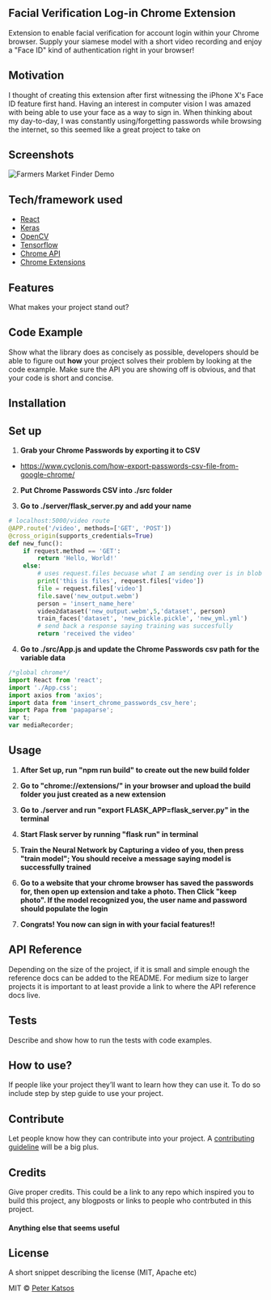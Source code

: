 ## Facial Verification Log-in Chrome Extension
Extension to enable facial verification for account login within your Chrome browser. Supply your siamese model with a short video recording and enjoy a "Face ID" kind of authentication right in your browser!  

## Motivation
I thought of creating this extension after first witnessing the iPhone X's Face ID feature first hand. Having an interest in computer vision I was amazed with being able to use your face as a way to sign in. When thinking about my day-to-day, I was constantly using/forgetting passwords while browsing the internet, so this seemed like a great project to take on

 
## Screenshots

![Farmers Market Finder Demo](readme_files/demo.gif)

## Tech/framework used

- [React](https://reactjs.org/)
- [Keras](https://keras.io)
- [OpenCV](https://opencv.org/)
- [Tensorflow](https://www.tensorflow.org/)
- [Chrome API](https://developer.chrome.com/extensions/api_index)
- [Chrome Extensions](https://developer.chrome.com/extensions)

## Features
What makes your project stand out?

## Code Example
Show what the library does as concisely as possible, developers should be able to figure out **how** your project solves their problem by looking at the code example. Make sure the API you are showing off is obvious, and that your code is short and concise.

## Installation

## Set up

1. **Grab your Chrome Passwords by exporting it to CSV**
  - https://www.cyclonis.com/how-export-passwords-csv-file-from-google-chrome/ 

2. **Put Chrome Passwords CSV into ./src folder**

3. **Go to ./server/flask_server.py and add your name**

```python
# localhost:5000/video route
@APP.route('/video', methods=['GET', 'POST'])
@cross_origin(supports_credentials=True)
def new_func():
    if request.method == 'GET':
        return 'Hello, World!'
    else:
        # uses request.files becuase what I am sending over is in blob format
        print('this is files', request.files['video'])
        file = request.files['video']
        file.save('new_output.webm')
        person = 'insert_name_here'
        video2dataset('new_output.webm',5,'dataset', person)
        train_faces('dataset', 'new_pickle.pickle', 'new_yml.yml')
        # send back a response saying training was succesfully 
        return 'received the video'

```

4. **Go to ./src/App.js and update the Chrome Passwords csv path for the variable data**
```javascript
/*global chrome*/
import React from 'react';
import './App.css';
import axios from 'axios';
import data from 'insert_chrome_passwords_csv_here';
import Papa from 'papaparse';
var t;
var mediaRecorder;
```

## Usage

1. **After Set up, run "npm run build" to create out the new build folder**

2. **Go to "chrome://extensions/" in your browser and upload the build folder you just created as a new extension**

3. **Go to ./server and run "export FLASK_APP=flask_server.py" in the terminal**

4. **Start Flask server by running "flask run" in terminal**

5. **Train the Neural Network by Capturing a video of you, then press "train model"; You should receive a message saying model is successfully trained**

6. **Go to a website that your chrome browser has saved the passwords for, then open up extension and take a photo. Then Click "keep photo". If the model recognized you, the user name and password should populate the login**

7. **Congrats! You now can sign in with your facial features!!**

## API Reference

Depending on the size of the project, if it is small and simple enough the reference docs can be added to the README. For medium size to larger projects it is important to at least provide a link to where the API reference docs live.

## Tests
Describe and show how to run the tests with code examples.

## How to use?
If people like your project they’ll want to learn how they can use it. To do so include step by step guide to use your project.

## Contribute

Let people know how they can contribute into your project. A [contributing guideline](https://github.com/zulip/zulip-electron/blob/master/CONTRIBUTING.md) will be a big plus.

## Credits
Give proper credits. This could be a link to any repo which inspired you to build this project, any blogposts or links to people who contrbuted in this project. 

#### Anything else that seems useful

## License
A short snippet describing the license (MIT, Apache etc)

MIT © [Peter Katsos]()